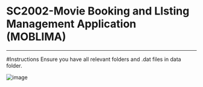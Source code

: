 
# SC2002-Movie Booking and LIsting Management Application (MOBLIMA)
-----------------------------

#Instructions
Ensure you have all relevant folders and .dat files in data folder.



![image](https://user-images.githubusercontent.com/39144132/201506237-9969ecf8-a752-41c1-bad4-68fa3fa79642.png)

